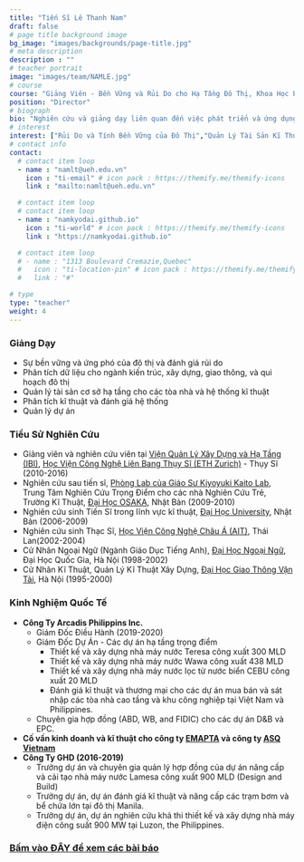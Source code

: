 ```yaml
---
title: "Tiến Sĩ Lê Thanh Nam"
draft: false
# page title background image
bg_image: "images/backgrounds/page-title.jpg"
# meta description
description : ""
# teacher portrait
image: "images/team/NAMLE.jpg"
# course
course: "Giảng Viên - Bền Vững và Rủi Do cho Hạ Tầng Đô Thị, Khoa Học Phân Tích và Xử Lý Dữ Liệu"
position: "Director"
# biograph
bio: "Nghiên cứu và giảng dạy liên quan đến việc phát triển và ứng dụng các mô hình toán thống kê, toán tối ưu, phân tích dữ liệu lớn, và GIS trong lĩnh vực quản lý cơ sở hạ tầng kĩ thuật đô thị."
# interest
interest: ["Rủi Do và Tính Bền Vững của Đô Thị","Quản Lý Tài Sản Kĩ Thuật và Hạ Tầng","Phân Tích Dữ Liệu không gian GIS", "Nghiên Cứu Vận Trù và Vận Hành", "Phân Tích Dữ Liệu và Học Máy", "Quản Lý Dự Án"]
# contact info
contact:
  # contact item loop
  - name : "namlt@ueh.edu.vn"
    icon : "ti-email" # icon pack : https://themify.me/themify-icons
    link : "mailto:namlt@ueh.edu.vn"

  # contact item loop
  # contact item loop
  - name : "namkyodai.github.io"
    icon : "ti-world" # icon pack : https://themify.me/themify-icons
    link : "https://namkyodai.github.io"

  # contact item loop
  # - name : "1313 Boulevard Cremazie,Quebec"
  #   icon : "ti-location-pin" # icon pack : https://themify.me/themify-icons
  #   link : "#"

# type
type: "teacher"
weight: 4
---
```



### Giảng Dạy

* Sự bền vững và ứng phó của đô thị và đánh giá rủi do
* Phân tích dữ liệu cho ngành kiến trúc, xây dựng, giao thông, và qui hoạch đô thị
* Quản lý tài sản cơ sở hạ tầng cho các tòa nhà và hệ thống kĩ thuật
* Phân tích kĩ thuật và đánh giá hệ thống
* Quản lý dự án

### Tiểu Sử Nghiên Cứu
* Giảng viên và nghiên cứu viên tại [Viện Quản Lý Xây Dựng và Hạ Tầng (IBI)](https://ibi.ethz.ch/), [Học Viện Công Nghệ Liên Bang Thụy Sĩ (ETH Zurich)](https://ethz.ch/en.html) - Thụy Sĩ (2010-2016)
* Nghiên cứu sau tiến sĩ, [Phòng Lab của Giáo Sư Kiyoyuki Kaito Lab](http://www.infra-assetmetrics.com/), Trung Tâm Nghiên Cứu Trọng Điểm cho các nhà Nghiên Cứu Trẻ, Trường Kĩ Thuật, [Đại Học OSAKA](https://www.osaka-u.ac.jp/), Nhật Bản (2009-2010)
* Nghiên cứu sinh Tiến Sĩ trong lĩnh vực kĩ thuật, [Đại Học University](https://www.kyoto-u.ac.jp/en), Nhật Bản (2006-2009)
* Nghiên cứu sinh Thạc Sĩ, [Học Viện Công Nghệ Châu Á (AIT)](https://www.ait.ac.th/), Thái Lan(2002-2004)
* Cử Nhân Ngoại Ngữ (Ngành Giáo Dục Tiếng Anh), [Đại Học Ngoại Ngữ](http://en.ulis.vnu.edu.vn/), Đại Học Quốc Gia, Hà Nội (1998-2002)
* Cử Nhân Kĩ Thuật, Quản Lý Kĩ Thuật Xây Dựng, [Đại Học Giao Thông Vận Tải](http://en.utc.edu.vn/), Hà Nội (1995-2000)

### Kinh Nghiệm Quốc Tế
* **Công Ty Arcadis Philippins Inc.**
  - Giám Đốc Điều Hành (2019-2020)
  - Giám Đốc Dự Án - Các dự án hạ tầng trọng điểm
    - Thiết kế và xây dựng nhà máy nước Teresa công xuất 300 MLD
    - Thiết kế và xây dựng nhà máy nước Wawa công xuất 438 MLD
    - Thiết kế và xây dựng nhà máy nước lọc từ nước biển CEBU công xuất 20 MLD
    - Đánh giá kĩ thuật và thương mại cho các dự án mua bán và sát nhập các tòa nhà cao tầng và khu công nghiệp tại Việt Nam và Philippines.
  - Chuyên gia hợp đồng (ABD, WB, and FIDIC) cho các dự án D&B và EPC.
* **Cố vấn kinh doanh và kĩ thuật cho công ty [EMAPTA](http://www.emapta.com) và công ty [ASQ Vietnam](https://asq.vn)**
* **Công Ty GHD (2016-2019)**
  * Trưởng dự án và chuyên gia quản lý hợp đồng của dự án nâng cấp và cải tạo nhà máy nước Lamesa công xuất 900 MLD (Design and Build)
  * Trưởng dự án, dự án đánh giá kĩ thuật và nâng cấp các trạm bơm và bể chứa lớn tại đô thị Manila.
  * Trưởng dự án, dự án nghiên cứu khả thi thiết kế và xây dựng nhà máy điện công suất 900 MW tại Luzon, the Philippines.


### [Bấm vào ĐÂY để xem các bài báo](https://namkyodai.github.io/publication/)
